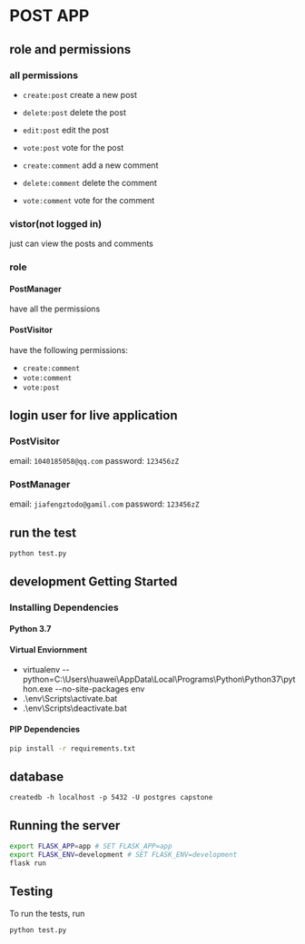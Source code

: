 # POST APP

## role and permissions

### all permissions

* ```create:post``` create a new post

* ```delete:post``` delete the post

* ```edit:post``` edit the post

* ```vote:post``` vote for the post

* ```create:comment``` add a new comment

* ```delete:comment``` delete the comment

* ```vote:comment``` vote for the comment

### vistor(not logged in)
just can view the posts and comments

### role

#### PostManager

have all the permissions

#### PostVisitor

have the following permissions:

* ```create:comment```
* ```vote:comment	```
* ```vote:post```

## login user for live application

### PostVisitor
email: ```1040185058@qq.com```
password: ```123456zZ```

### PostManager
email: ```jiafengztodo@gamil.com```
password: ```123456zZ```

## run the test
```
python test.py
```


## development Getting Started

### Installing Dependencies

#### Python 3.7

#### Virtual Enviornment

* virtualenv --python=C:\Users\huawei\AppData\Local\Programs\Python\Python37\python.exe --no-site-packages env
* .\env\Scripts\activate.bat
* .\env\Scripts\deactivate.bat

#### PIP Dependencies

```bash
pip install -r requirements.txt
```

## database
```
createdb -h localhost -p 5432 -U postgres capstone
```

## Running the server

```bash
export FLASK_APP=app # SET FLASK_APP=app
export FLASK_ENV=development # SET FLASK_ENV=development
flask run
```

## Testing

To run the tests, run
```
python test.py
```
